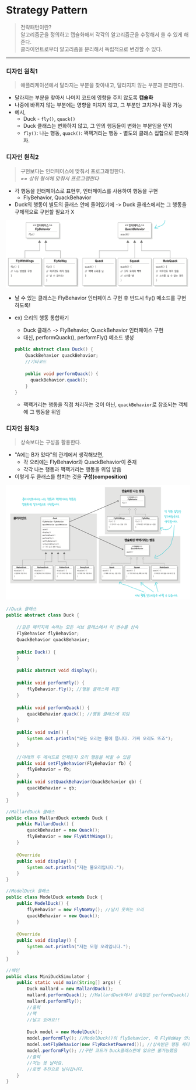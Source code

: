 # Strategy Pattern
> 전략패턴이란?<br>
> 알고리즘군을 정의하고 캡슐화해서 각각의 알고리즘군을 수정해서 쓸 수 있게 해준다.<br>
> 클라이언트로부터 알고리즘을 분리해서 독립적으로 변경할 수 있다.
 ___
### 디자인 원칙1
> 애플리케이션에서 달라지는 부분을 찾아내고, 달라지지 않는 부분과 분리한다.
- 달라지는 부분을 찾아서 나머지 코드에 영향을 주지 않도록 **캡슐화**
- 나중에 바뀌지 않는 부분에는 영향을 미치지 않고, 그 부분만 고치거나 확장 가능
- 예시,
    * Duck - `fly()`, `quack()`
    * Duck 클래스는 변화하지 않고, 그 안의 행동들이 변화는 부분임을 인지
    * `fly()`: 나는 행동, `quack()`: 꽥꽥거리는 행동 - 별도의 클래스 집합으로 분리하자.

### 디자인 원칙2
> 구현보다는 인터페이스에 맞춰서 프로그래밍한다.<br>
*== 상위 형식에 맞춰서 프로그랭한다*
- 각 행동을 인터페이스로 표현후, 인터페이스를 사용하여 행동을 구현
    * FlyBehavior, QuackBehavior
- Duck의 행동이 별도의 클래스 안에 들어있기에 -> Duck 클래스에서는 그 행동을 구체적으로 구현할 필요가 X

![img.png](image1.png)
- 날 수 있는 클래스는 FlyBehavior 인터페이스 구현 후 반드시 fly() 메소드를 구현하도록!

- ex) 오리의 행동 통합하기
    * Duck 클래스 -> FlyBehavior, QuackBehavior 인터페이스 구현
    * 대신, performQuack(), performFly() 메소드 생성
  ``` java
  public abstract class Duck() {
      QuackBehavior quackBehavior;
      //기타코드
  
      public void performQuack() {
        quackBehavior.quack();
      }
  }
  ```
    * 꽥꽥거리는 행동을 직접 처리하는 것이 아닌, `quackBehavior`로 참조되는 객체에 그 행동을 위임

### 디자인 원칙3
> 상속보다는 구성을 활용한다.
- "A에는 B가 있다"의 관계에서 생각해보면,
    * 각 오리에는 FlyBehavior와 QuackBehavior이 존재
    * 각각 나는 행동과 꽥꽥거리는 행동을 위임 받음
- 이렇게 두 클래스를 합치는 것을 **구성(composition)**

![img.png](image2.png)

``` java
//Duck 클래스
public abstract class Duck {

    //같은 패키지에 속하는 모든 서브 클래스에서 이 변수를 상속
    FlyBehavior flyBehavior;
    QuackBehavior quackBehavior;

    public Duck() {
    }

    public abstract void display();

    public void performFly() {
        flyBehavior.fly(); //행동 클래스에 위임
    }

    public void performQuack() {
        quackBehavior.quack(); //행동 클래스에 위임
    }

    public void swim() {
        System.out.println("모든 오리는 물에 뜹니다. 가짜 오리도 뜨죠");
    }

    //아래의 두 메서드로 언제든지 오리 행동을 바꿀 수 있음
    public void setFlyBehavior(FlyBehavior fb) {
        flyBehavior = fb;
    }
    public void setQuackBehavior(QuackBehavior qb) {
        quackBehavior = qb;
    }
}
```
``` java
//MallardDuck 클래스
public class MallardDuck extends Duck {
    public MallardDuck() {
        quackBehavior = new Quack();
        flyBehavior = new FlyWithWings();
    }

    @Override
    public void display() {
        System.out.println("저는 물오리입니다.");
    }
}
```
``` java
//ModelDuck 클래스
public class ModelDuck extends Duck {
    public ModelDuck() {
        flyBehavior = new FlyNoWay(); //날지 못하는 오리
        quackBehavior = new Quack();
    }

    @Override
    public void display() {
        System.out.println("저는 모형 오리입니다.");
    }
}
```
``` java
//메인
public class MiniDuckSimulator {
    public static void main(String[] args) {
        Duck mallard = new MallardDuck();
        mallard.performQuack(); //MallardDuck에서 상속받은 performQuack() 메서드 호출 -> quackBehavior 레퍼런스의 quack() 메서드 호출
        mallard.performFly();
        //출력
        //꽥
        //날고 있어요!!

        Duck model = new ModelDuck();
        model.performFly(); //ModelDuck()의 flyBehavior, 즉 FlyNoWay 인스턴스의 fly() 메서드가 호출(== 저는 못 날아요.)
        model.setFlyBehavior(new FlyRocketPowered()); //상속받은 행동 세터 메소드가 호출 -> 로켓 추진력으로 날게 된 오리
        model.performFly(); //구현 코드가 Duck클래스안에 있으면 불가능했음
        //출력
        //저는 못 날아요.
        //로켓 추진으로 날아갑니다.
    }
}
```

